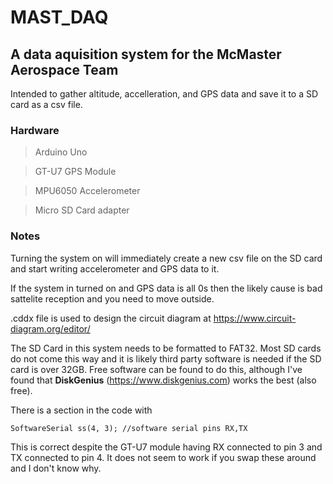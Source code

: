 # MAST_DAQ

## A data aquisition system for the McMaster Aerospace Team
Intended to gather altitude, accelleration, and GPS data and save it to a SD card as a csv file.

### Hardware
> Arduino Uno

> GT-U7  GPS Module

> MPU6050 Accelerometer

> Micro SD Card adapter

### Notes
Turning the system on will immediately create a new csv file on the SD card and start writing accelerometer and GPS data to it.

If the system in turned on and GPS data is all 0s then the likely cause is bad sattelite reception and you need to move outside.

.cddx file is used to design the circuit diagram at https://www.circuit-diagram.org/editor/

The SD Card in this system needs to be formatted to FAT32. Most SD cards do not come this way and it is likely third party software is needed if the SD card is over 32GB. Free software can be found to do this, although I've found that **DiskGenius** (https://www.diskgenius.com) works the best (also free).

There is a section in the code with 
```
SoftwareSerial ss(4, 3); //software serial pins RX,TX
```
This is correct despite the GT-U7 module having RX connected to pin 3 and TX connected to pin 4. It does not seem to work if you swap these around and I don't know why.

